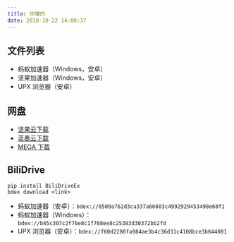 ```yaml
---
title: 你懂的
date: 2018-10-22 14:08:37
---
```


## 文件列表

+   蚂蚁加速器（Windows，安卓）
+   坚果加速器（Windows，安卓）
+   UPX 浏览器（安卓）

## 网盘

+   [坚果云下载](https://www.jianguoyun.com/p/DYBQ2-AQuIfrBRjgttMC)
+   [蓝奏云下载](https://www.lanzous.com/b00z7h33g)
+   [MEGA 下载](https://mega.nz/#F!6ZVT0CDJ!PYi9M1Ur0h-GvPDaNSZTEA)

## BiliDrive

```
pip install BiliDriveEx
bdex download <link>
```

+   蚂蚁加速器（安卓）：`bdex://8509a762d3ca337a66603c4992929453498e68f1`
+   蚂蚁加速器（Windows）：`bdex://b45c307c2f76e8c1f708ee8c25383d30372bb2fd`
+   UPX 浏览器（安卓）：`bdex://f60d2286fa984ae3b4c36d31c4108bce3b644001`